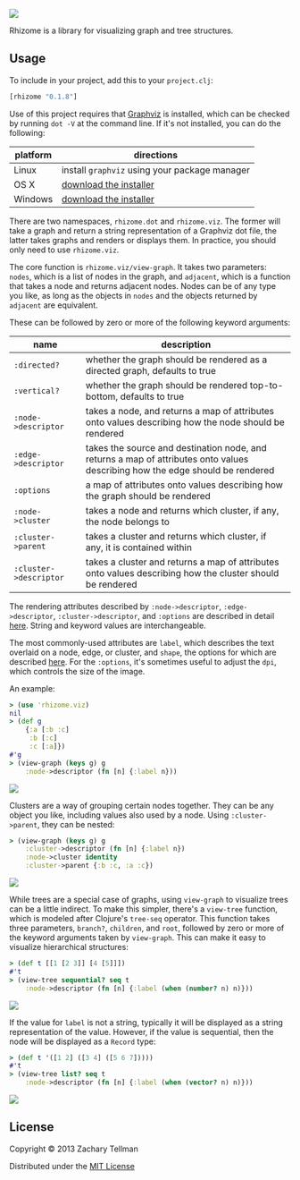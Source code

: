 ![](https://dl.dropboxusercontent.com/u/174179/rhizome/rhizome.jpg)

Rhizome is a library for visualizing graph and tree structures.

## Usage

To include in your project, add this to your `project.clj`:

```clj
[rhizome "0.1.8"]
```


Use of this project requires that [Graphviz](http://www.graphviz.org) is installed, which can be checked by running `dot -V` at the command line.  If it's not installed, you can do the following:

| platform | directions |
|----------|------------|
| Linux | install `graphviz` using your package manager |
| OS X | [download the installer](http://www.graphviz.org/Download_macos.php) |
| Windows |  [download the installer](http://www.graphviz.org/Download_windows.php) |

There are two namespaces, `rhizome.dot` and `rhizome.viz`.  The former will take a graph and return a string representation of a Graphviz dot file, the latter takes graphs and renders or displays them.  In practice, you should only need to use `rhizome.viz`.

The core function is `rhizome.viz/view-graph`.  It takes two parameters: `nodes`, which is a list of nodes in the graph, and `adjacent`, which is a function that takes a node and returns adjacent nodes.  Nodes can be of any type you like, as long as the objects in `nodes` and the objects returned by `adjacent` are equivalent.

These can be followed by zero or more of the following keyword arguments:


| name | description |
|------|-------------|
| `:directed?` | whether the graph should be rendered as a directed graph, defaults to true |
| `:vertical?` | whether the graph should be rendered top-to-bottom, defaults to true |
| `:node->descriptor` | takes a node, and returns a map of attributes onto values describing how the node should be rendered |
| `:edge->descriptor` | takes the source and destination node, and returns a map of attributes onto values describing how the edge should be rendered |
| `:options` | a map of attributes onto values describing how the graph should be rendered |
| `:node->cluster` | takes a node and returns which cluster, if any, the node belongs to |
| `:cluster->parent` | takes a cluster and returns which cluster, if any, it is contained within |
| `:cluster->descriptor` | takes a cluster and returns a map of attributes onto values describing how the cluster should be rendered |

The rendering attributes described by `:node->descriptor`, `:edge->descriptor`, `:cluster->descriptor`, and `:options` are described in detail [here](http://www.graphviz.org/content/attrs).  String and keyword values are interchangeable.

The most commonly-used attributes are `label`, which describes the text overlaid on a node, edge, or cluster, and `shape`, the options for which are described [here](http://www.graphviz.org/content/node-shapes).  For the `:options`, it's sometimes useful to adjust the `dpi`, which controls the size of the image.

An example:

```clj
> (use 'rhizome.viz)
nil
> (def g
    {:a [:b :c]
	 :b [:c]
	 :c [:a]})
#'g
> (view-graph (keys g) g
    :node->descriptor (fn [n] {:label n}))
```

![](https://dl.dropboxusercontent.com/u/174179/rhizome/example_graph.png)

Clusters are a way of grouping certain nodes together.  They can be any object you like, including values also used by a node.  Using `:cluster->parent`, they can be nested:

```clj
> (view-graph (keys g) g
    :cluster->descriptor (fn [n] {:label n})
    :node->cluster identity 
    :cluster->parent {:b :c, :a :c})
```

![](https://dl.dropboxusercontent.com/u/174179/rhizome/example_cluster_graph.png)

While trees are a special case of graphs, using `view-graph` to visualize trees can be a little indirect.  To make this simpler, there's a `view-tree` function, which is modeled after Clojure's `tree-seq` operator.  This function takes three parameters, `branch?`, `children`, and `root`, followed by zero or more of the keyword arguments taken by `view-graph`.  This can make it easy to visualize hierarchical structures:

```clj
> (def t [[1 [2 3]] [4 [5]]])
#'t
> (view-tree sequential? seq t
    :node->descriptor (fn [n] {:label (when (number? n) n)}))
```

![](https://dl.dropboxusercontent.com/u/174179/rhizome/example_tree.png)

If the value for `label` is not a string, typically it will be displayed as a string representation of the value.  However, if the value is sequential, then the node will be displayed as a `Record` type:

```clj
> (def t '([1 2] ([3 4] ([5 6 7]))))
#'t
> (view-tree list? seq t
    :node->descriptor (fn [n] {:label (when (vector? n) n)}))
```

![](https://dl.dropboxusercontent.com/u/174179/rhizome/tree_record_example.png)

## License

Copyright © 2013 Zachary Tellman

Distributed under the [MIT License](http://opensource.org/licenses/MIT)
